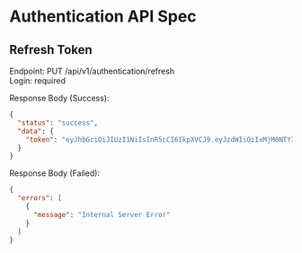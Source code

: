 # Authentication API Spec

## Refresh Token
Endpoint: PUT /api/v1/authentication/refresh\
Login: required

Response Body (Success):
```json
{
  "status": "success",
  "data": {
    "token": "eyJhbGciOiJIUzI1NiIsInR5cCI6IkpXVCJ9.eyJzdWIiOiIxMjM0NTY3ODkwIiwibmFtZSI6IkpvaG4gRG9lIiwiaWF0IjoxNTE2MjM5MDIyfQ.SflKxwRJSMeKKF2QT4fwpMeJf36POk6yJV_adQssw5c"
  }
}
```

Response Body (Failed):
```json
{
  "errors": [
    {
      "message": "Internal Server Error"
    }
  ]
}
```